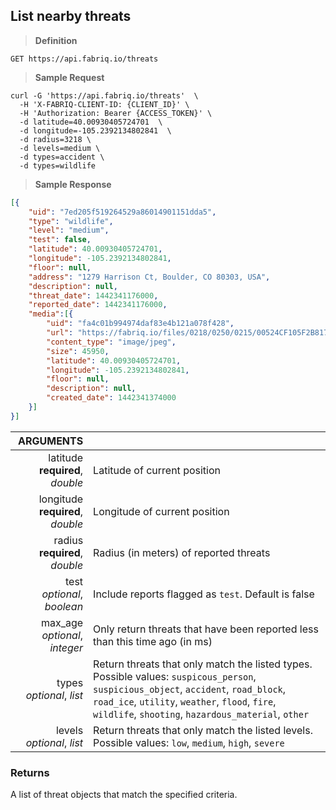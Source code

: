 ## List nearby threats

> **Definition**

```text
GET https://api.fabriq.io/threats
```

> **Sample Request**

```shell
curl -G 'https://api.fabriq.io/threats'  \
  -H 'X-FABRIQ-CLIENT-ID: {CLIENT_ID}' \
  -H 'Authorization: Bearer {ACCESS_TOKEN}' \
  -d latitude=40.00930405724701  \
  -d longitude=-105.2392134802841  \
  -d radius=3218 \
  -d levels=medium \
  -d types=accident \
  -d types=wildlife
```

> **Sample Response**

```json
[{
    "uid": "7ed205f519264529a86014901151dda5",
    "type": "wildlife",
    "level": "medium",
    "test": false,
    "latitude": 40.00930405724701,
    "longitude": -105.2392134802841,
    "floor": null,
    "address": "1279 Harrison Ct, Boulder, CO 80303, USA",
    "description": null,
    "threat_date": 1442341176000,
    "reported_date": 1442341176000,
    "media":[{
        "uid": "fa4c01b994974daf83e4b121a078f428",
        "url": "https://fabriq.io/files/0218/0250/0215/00524CF105F2B817EEACE7ACE7AFFC17BA26",
        "content_type": "image/jpeg",
        "size": 45950,
        "latitude": 40.00930405724701,
        "longitude": -105.2392134802841,
        "floor": null,
        "description": null,
        "created_date": 1442341374000
    }]
}]
```

ARGUMENTS  ||
---------: | -----------
latitude <br>**required**, *double*  | Latitude of current position
longitude <br>**required**, *double*  | Longitude of current position
radius <br>**required**, *double*  | Radius (in meters) of reported threats
test <br>*optional*, *boolean*  | Include reports flagged as `test`. Default is false
max_age <br>*optional*, *integer*  | Only return threats that have been reported less than this time ago (in ms)
types <br>*optional*, *list*  | Return threats that only match the listed types. Possible values: `suspicous_person`, `suspicious_object`, `accident`, `road_block`, `road_ice`, `utility`, `weather`, `flood`, `fire`, `wildlife`, `shooting`, `hazardous_material`, `other`
levels <br>*optional*, *list*  | Return threats that only match the listed levels. Possible values: `low`, `medium`, `high`, `severe`


### Returns
A list of threat objects that match the specified criteria.
